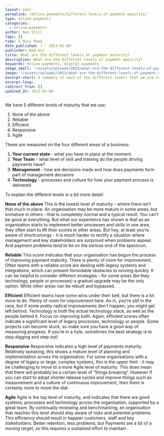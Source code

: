 ```yaml
---
layout: post
permalink: /online-payments/different-levels-of-payment-maturity/
type: online-payments
categories: 
  - online-payments
author: Ben Still
tags: []
time: 5 Mins Read
date_published: ! ' 2023-02-08'
publisher: Red Ant
title: What are the different levels of payment maturity?
description: What are the different levels of payment maturity?
keywords: Online payments, digital payments
image_small: "/assets/uploads/2023/what-are-the-different-levels-of-payment-maturity-min.png"
image: "/assets/uploads/2023/what-are-the-different-levels-of-payment-maturity-min.png"
excerpt-short: A summary of each of the different levels that we use to describe the relative maturity of a payments process. Starting from the very basic / starting off, through to the teams that are really cracking it.
excerpt-long:
redirect_from: []
updated_at: 2023-02-08
---
```


We have 5 different levels of maturity that we use:
1. None of the above
2. Reliable
3. Efficient
4. Responsive
5. Agile

These are measured on the four different areas of a business:
1. **Your current state** - what you have in place at the moment. 
2. **Your Team** - what level of skill and training do the people driving payments have?
3. **Management** - how are decisions made and how does payments form part of management decisions
4. **Technology** - processes and culture for how your payment process is delivered


To explain the different levels in a bit more detail:

**None of the above**
This is the lowest level of maturity - where there isn’t that much in place. An organisation may be more mature in some areas, but immature in others - that is completely normal and a typical result. You can’t be good at everything.
But what our experience has shown is that as an organisation starts to implement better processes and skills in one area, they often start to lift their scores in other areas.
But hey, at least you’re aware of shortcomings - it is much harder to rectify a situation where management and key stakeholders are surprised when problems appear. And payment problems tend to be on the serious end of the spectrum.

**Reliable**
This score indicates that your organisation has begun the process of improving payment maturity. There is plenty of room for improvement. Often teams with a reliable score are dealing with legacy systems and integrations, which can present formidable obstacles to moving quickly. It can be helpful to consider different strategies - for some areas (be they technology, people or processes) a gradual upgrade may be the only option. While other areas can be rebuilt and bypassed.

**Efficient**
Efficient teams have some wins under their belt, but there is a lot more to do. Plenty of room for improvement here. As in, you're still in the race, but if some pretty radical improvements don't happen, you might get left behind. Technology is both the actual technology stack, as well as the people behind it. Focus on improving both.
Again, efficient scores often indicate a significant level of legacy processes, technology or people. Some projects can become stuck, so make sure you have a good way of measuring progress. If you’re in a hole, sometimes the best strategy is to stop digging and step out!

**Responsive**
Responsive indicates a high level of payments maturity. Relatively speaking, this shows a mature level of planning and implementation across the organisation. For some organisations with a degree of legacy or large, complex systems, this is the upper limit - it may be challenging to move to a more Agile level of maturity. This does mean that there will probably be a certain level of “things breaking”.
However if you can start to adopt shorter release cycles and improve things such as measurement and a culture of continuous improvement, then there is certainly room to move the dial.

**Agile**
Agile is the top level of maturity, and indicates that there are good systems, processes and technology across the organisation, supported by a great team. By continually reviewing and benchmarking, an organisation that reaches this level should stay aware of risks and potential problems. This efficiency should result in happier customers, staff and key stakeholders. Better retention, less problems, but Payments are a bit of a moving target, so this requires a sustained effort to maintain.
